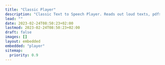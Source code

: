 ```yaml
---
title: "Classic Player"
description: "Classic Text to Speech Player. Reads out loud texts, pdfs, ebooks & websites. Battle tested for years."
lead: ""
date: 2023-02-24T08:50:23+02:00
lastmod: 2023-02-24T08:50:23+02:00
draft: false
images: []
layout: embedded
embedded: "player"
sitemap:
  priority: 0.9
---
```

